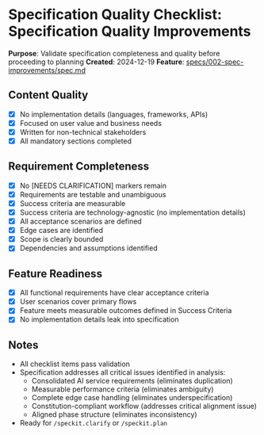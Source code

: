 # Specification Quality Checklist: Specification Quality Improvements

**Purpose**: Validate specification completeness and quality before proceeding to planning
**Created**: 2024-12-19
**Feature**: [specs/002-spec-improvements/spec.md](specs/002-spec-improvements/spec.md)

## Content Quality

- [x] No implementation details (languages, frameworks, APIs)
- [x] Focused on user value and business needs
- [x] Written for non-technical stakeholders
- [x] All mandatory sections completed

## Requirement Completeness

- [x] No [NEEDS CLARIFICATION] markers remain
- [x] Requirements are testable and unambiguous
- [x] Success criteria are measurable
- [x] Success criteria are technology-agnostic (no implementation details)
- [x] All acceptance scenarios are defined
- [x] Edge cases are identified
- [x] Scope is clearly bounded
- [x] Dependencies and assumptions identified

## Feature Readiness

- [x] All functional requirements have clear acceptance criteria
- [x] User scenarios cover primary flows
- [x] Feature meets measurable outcomes defined in Success Criteria
- [x] No implementation details leak into specification

## Notes

- All checklist items pass validation
- Specification addresses all critical issues identified in analysis:
  - Consolidated AI service requirements (eliminates duplication)
  - Measurable performance criteria (eliminates ambiguity)
  - Complete edge case handling (eliminates underspecification)
  - Constitution-compliant workflow (addresses critical alignment issue)
  - Aligned phase structure (eliminates inconsistency)
- Ready for `/speckit.clarify` or `/speckit.plan`
